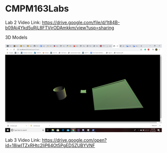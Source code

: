 # CMPM163Labs
Lab 2
Video Link: https://drive.google.com/file/d/1t84B-b09Ai4Ykd5uRjL8FTVjrODAmkkm/view?usp=sharing

3D Models

<img src ="images/3DModelsExample.png" width = 800>

Lab 3
Video Link: https://drive.google.com/open?id=18iwITZxRHtc2IiP64Ot5PgEDSZUBYVNF
